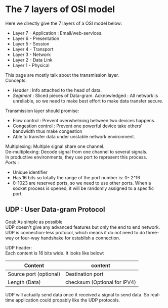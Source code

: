 # The 7 layers of OSI model 
Here we directly give the 7 layers of a OSI model below:

  + Layer 7 - Application : Email/web-services.
  + Layer 6 - Presentation
  + Layer 5 - Session
  + Layer 4 - Transport
  + Layer 3 - Network
  + Layer 2 - Data Link
  + Layer 1 - Physical

This page are mostly talk about the transmission layer.   
Concepts:  
  + _Header_ : Info attached to the head of data.
  + _Segment_ : Sliced pieces of Data-gram. 
Acknowledged : All network is unreliable, so we need to make best effort to make data transfer secure.   

Transmission layer should promise:
 + Flow control : Prevent overwhelming between two devices happens. 
 + Congestion control : Prevent one powerful device take others' bandwidth thus make congestion 
 + Able to transfer data under unstable network environment.
 
Multiplexing:
Multiple signal share one channel.    
De-multiplexing:
Decode signal from one channel to several signals.   
In productive environments, they use port to represent this process.   
_Ports_ : 
+ Unique identifier
+ Has 16 bits so totally the range of the port number is: 0- 2^16
+ 0-1023 are reserved ports, so we need to use other ports.
When a socket process is opened, it will be randomly assigned to a specific port.

## UDP : User Data-gram Protocol  
Goal: As simple as possible  
UDP doesn't give any advanced features but only the end to end network. UDP is connection-less protocol, which means
 it do not need to do three-way or four-way handshake for establish a connection. 
 
UDP header:  
Each content is 16 bits wide. It looks like below:       

| Content                | content                      |
|------------------------|------------------------------|
| Source port (optional) | Destination port             |
| Length (Data)          | checksum (Optional for IPV4) |

UDP will actually send data once it received a signal to send data. So real-time application could propably like the UDP protocols.


